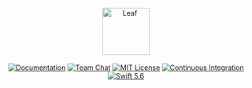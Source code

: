 <p align="center">
<picture>
  <source media="(prefers-color-scheme: dark)" srcset="https://user-images.githubusercontent.com/1130717/259964919-5afdacc0-310d-408b-9d83-9018b92d96e0.png">
  <source media="(prefers-color-scheme: light)" srcset="https://user-images.githubusercontent.com/1130717/259964940-b450247b-8110-4757-870f-eda1a34b2e81.png">
  <img src="https://user-images.githubusercontent.com/1130717/259964940-b450247b-8110-4757-870f-eda1a34b2e81.png" height="96" alt="Leaf">
</picture>
<br>
<br>
<a href="https://docs.vapor.codes/4.0/"><img src="https://img.shields.io/badge/read_the-docs-2196f3.svg" alt="Documentation"></a>
<a href="https://discord.gg/vapor"><img src="https://img.shields.io/discord/431917998102675485.svg" alt="Team Chat"></a>
<a href="LICENSE"><img src="https://img.shields.io/badge/license-MIT-brightgreen.svg" alt="MIT License"></a>
<a href="https://github.com/vapor/leaf/actions/workflows/test.yml"><img src="https://github.com/vapor/leaf/actions/workflows/test.yml/badge.svg" alt="Continuous Integration"></a>
<a href="https://swift.org"><img src="https://img.shields.io/badge/swift-5.6-brightgreen.svg" alt="Swift 5.6"></a>
</p>
<br>
